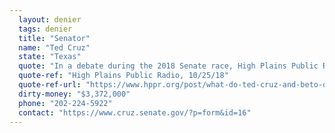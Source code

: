 ```yaml
---
  layout: denier
  tags: denier
  title: "Senator"
  name: "Ted Cruz"
  state: "Texas"
  quote: "In a debate during the 2018 Senate race, High Plains Public Radio reported that Sen. Cruz responded to a question about climate change by saying, \"The climate has been changing from the dawn of time ... The climate will change as long as we have a planet Earth.\""
  quote-ref: "High Plains Public Radio, 10/25/18"
  quote-ref-url: "https://www.hppr.org/post/what-do-ted-cruz-and-beto-orourke-say-about-climate-change-campaign-trail"
  dirty-money: "$3,372,000"
  phone: "202-224-5922"
  contact: "https://www.cruz.senate.gov/?p=form&id=16"
---
```

